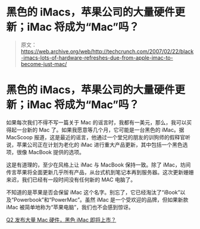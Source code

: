 # 黑色的 iMacs，苹果公司的大量硬件更新；iMac 将成为“Mac”吗？

> 原文：<https://web.archive.org/web/http://techcrunch.com/2007/02/22/black-imacs-lots-of-hardware-refreshes-due-from-apple-imac-to-become-just-mac/>

# 黑色的 iMacs，苹果公司的大量硬件更新；iMac 将成为“Mac”吗？

如果每次我们不得不写一篇关于 Mac 的谣言时，我都有一美元，那么，我可以买得起一台新的 Mac 了。如果我愿意等几个月，它可能是一台黑色的 iMac。据 MacScoop 报道，这是最近的谣言，他通过一个堂兄的朋友的训狗师的假释官听说，苹果公司正在计划为老化的 iMac 进行重大产品更新，其中包括一个黑色选项，很像 MacBook 提供的选项。

这是有道理的，至少在风格上让 iMac 与 MacBook 保持一致。除了 iMac，坊间传言苹果将全面更新几乎所有产品，从台式机到笔记本再到服务器。这次更新姗姗来迟，我们已经有一段时间没有任何新的 MAC 电脑了。

不知道的是苹果是否会保留 iMac 这个名字。别忘了，它已经淘汰了“iBook”以及“Powerbook”和“PowerMac”。虽然 iMac 是一个受欢迎的品牌，但如果新款 iMac 被简单地称为“苹果电脑”，我们也不会感到惊讶。

[Q2 发布大量 Mac 硬件，黑色 iMac 即将上市？](https://web.archive.org/web/20210417125843/http://www.macscoop.com/articles/2007/02/21/tons-of-mac-hardware-releases-for-q2-black-imac-on-the-way)